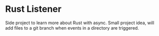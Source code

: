# Rust Listener
Side project to learn more about Rust with async.
Small project idea, will add files to a git branch when events in a directory are triggered.
